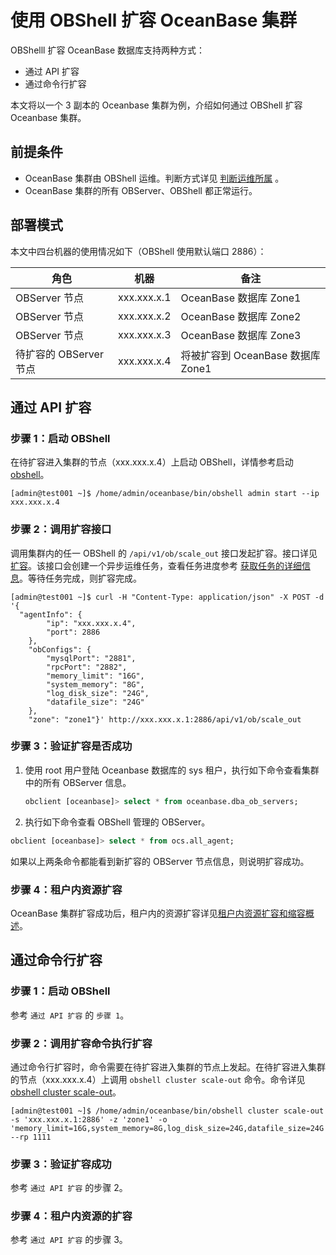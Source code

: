 # 使用 OBShell 扩容 OceanBase 集群

OBShelll 扩容 OceanBase 数据库支持两种方式：

- 通过 API 扩容
- 通过命令行扩容

本文将以一个 3 副本的 Oceanbase 集群为例，介绍如何通过 OBShell 扩容 Oceanbase 集群。

## 前提条件

- OceanBase 集群由 OBShell 运维。判断方式详见 [判断运维所属](300.take-over-non-obshell-deployed-clusters.md) 。
- OceanBase 集群的所有 OBServer、OBShell 都正常运行。

## 部署模式

本文中四台机器的使用情况如下（OBShell 使用默认端口 2886）：

| 角色 | 机器 | 备注 |
| --- | --- | --- |
| OBServer 节点 | xxx.xxx.x.1 | OceanBase 数据库 Zone1 |
| OBServer 节点 | xxx.xxx.x.2 | OceanBase 数据库 Zone2 |
| OBServer 节点 | xxx.xxx.x.3 | OceanBase 数据库 Zone3 |
| 待扩容的 OBServer 节点 | xxx.xxx.x.4 | 将被扩容到 OceanBase 数据库 Zone1 |

## 通过 API 扩容

### 步骤 1：启动 OBShell

在待扩容进入集群的节点（xxx.xxx.x.4）上启动 OBShell，详情参考启动 [obshell](100.start-stop-obshell.md)。

```shell
[admin@test001 ~]$ /home/admin/oceanbase/bin/obshell admin start --ip xxx.xxx.x.4
```

### 步骤 2：调用扩容接口

调用集群内的任一 OBShell 的 `/api/v1/ob/scale_out` 接口发起扩容。接口详见 [扩容](../400.obshell-api-reference/1400.scale-out.md)。该接口会创建一个异步运维任务，查看任务进度参考 [获取任务的详细信息](../400.obshell-api-reference/2000.get-dag-detail.md)。等待任务完成，则扩容完成。

```shell
[admin@test001 ~]$ curl -H "Content-Type: application/json" -X POST -d '{
  "agentInfo": {
        "ip": "xxx.xxx.x.4",
        "port": 2886
    },
    "obConfigs": {
        "mysqlPort": "2881",
        "rpcPort": "2882",
        "memory_limit": "16G",
        "system_memory": "8G",
        "log_disk_size": "24G",
        "datafile_size": "24G"
    },
    "zone": "zone1"}' http://xxx.xxx.x.1:2886/api/v1/ob/scale_out
```

### 步骤 3：验证扩容是否成功

1. 使用 root 用户登陆 Oceanbase 数据库的 sys 租户，执行如下命令查看集群中的所有 OBServer 信息。

    ```sql
    obclient [oceanbase]> select * from oceanbase.dba_ob_servers;
    ```

2. 执行如下命令查看 OBShell 管理的 OBServer。

```sql
obclient [oceanbase]> select * from ocs.all_agent;
```

如果以上两条命令都能看到新扩容的 OBServer 节点信息，则说明扩容成功。

### 步骤 4：租户内资源扩容

OceanBase 集群扩容成功后，租户内的资源扩容详见[租户内资源扩容和缩容概述](../../../../700.reference/100.oceanbase-database-concepts/500.distributed-database-objects/100.distributed-database-objects-overview.md)。

## 通过命令行扩容

### 步骤 1：启动 OBShell

参考 `通过 API 扩容` 的 `步骤 1`。

### 步骤 2：调用扩容命令执行扩容

通过命令行扩容时，命令需要在待扩容进入集群的节点上发起。在待扩容进入集群的节点（xxx.xxx.x.4）上调用 `obshell cluster scale-out` 命令。命令详见 [obshell cluster scale-out](../300.obshell-clients/200.cluster-commands.md)。

```shell
[admin@test001 ~]$ /home/admin/oceanbase/bin/obshell cluster scale-out -s 'xxx.xxx.x.1:2886' -z 'zone1' -o 'memory_limit=16G,system_memory=8G,log_disk_size=24G,datafile_size=24G' --rp 1111
```

### 步骤 3：验证扩容成功

参考 ` 通过 API 扩容 ` 的步骤 2。

### 步骤 4：租户内资源的扩容

参考 ` 通过 API 扩容 ` 的步骤 3。
